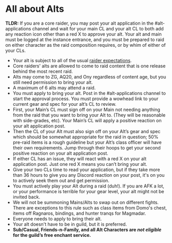 # All about Alts

**TLDR:** If you are a core raider, you may post your alt application in the #alt-applications channel and wait for your main CL and your alt CL to both add any reaction icon other than a red X to approve your alt. Your alt and main must be logged at the instance entrance, and you must be prepared to raid on either character as the raid composition requires, or by whim of either of your CLs.

- Your alt is subject to all of the usual [raider expectations](https://tilted-gryphons.github.io/raider-expectations.html).
- Core raiders' alts are allowed to come to raid content that is one release behind the most recent raid.
- Alts may come to ZG, AQ20, and Ony regardless of content age, but you still need permission to bring your alt.
- A maximum of 6 alts may attend a raid.
- You must apply to bring your alt. Post in the #alt-applications channel to start the approval process. You must provide a wowhead link to your current gear and spec for your alt’s CL to review.
- First, your Main’s CL must sign off on your Main not needing anything from the raid that you want to bring your Alt to. (They will be reasonable with side-grades, etc). Your Main’s CL will apply a positive reaction on your alt application post.
- Then the CL of your Alt must also sign off on your Alt’s gear and spec which should be somewhat appropriate for the raid in question; 50% pre-raid items is a rough guideline but your Alt’s class officer will have their own requirements. Jump through their hoops to get your second positive reaction on your alt application post.
- If either CL has an issue, they will react with a red X on your alt application post. Just one red X means you can’t bring your alt.
- Give your two CLs time to read your application, but if they take more than 36 hours to give you any Discord reaction on your post, it's on you to actively seek them out and get permission.
- You must actively play your Alt during a raid (duh!). If you are AFK a lot, or your performance is terrible for your gear level, your alt might not be invited back.
- We will not be summoning Mains/Alts to swap out on different fights. There are exceptions to this rule such as class items from Domo's chest, items off Ragnaros, bindings, and hunter tranqs for Magmadar.
- Everyone needs to apply to bring their alt.
- Your alt doesn't have to be in guild, but it is preferred.
- **Sub/Casual, Friends-n-Family, and all Alt Characters are _not eligible_ for the guild’s free enchant service.**
